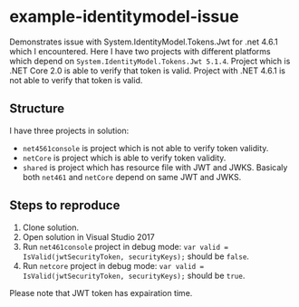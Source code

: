 # example-identitymodel-issue
Demonstrates issue with System.IdentityModel.Tokens.Jwt for .net 4.6.1 which I encountered. Here I have two projects with different platforms which depend on `System.IdentityModel.Tokens.Jwt 5.1.4`. 
Project which is .NET Core 2.0 is able to verify that token is valid. Project with .NET 4.6.1 is not able to verify that token is valid.

## Structure
I have three projects in solution:

* `net4561console` is project which is not able to verify token validity.
* `netCore` is project which is able to verify token validity.
* `shared` is project which has resource file with JWT and JWKS. Basicaly both `net461` and `netCore` depend on same JWT and JWKS.

## Steps to reproduce 
1. Clone solution.
2. Open solution in Visual Studio 2017
3. Run `net461console` project in debug mode: `var valid = IsValid(jwtSecurityToken, securityKeys);` should be `false`.
4. Run `netcore` project in debug mode: `var valid = IsValid(jwtSecurityToken, securityKeys);` should be `true`.

Please note that JWT token has expairation time.
